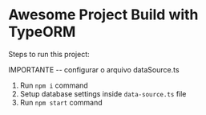 # Awesome Project Build with TypeORM

Steps to run this project:

IMPORTANTE -- configurar o arquivo dataSource.ts

1. Run `npm i` command
2. Setup database settings inside `data-source.ts` file
3. Run `npm start` command

